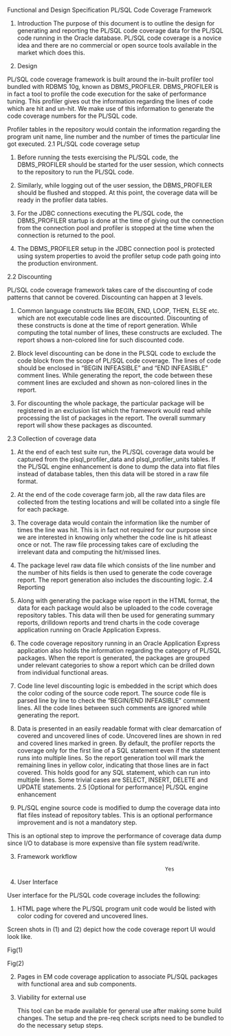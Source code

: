 Functional and Design Specification
PL/SQL Code Coverage Framework

1.	Introduction
The purpose of this document is to outline the design for generating and reporting the PL/SQL code coverage data for the PL/SQL code running in the Oracle database. 
PL/SQL code coverage is a novice idea and there are no commercial or open source tools available in the market which does this.

2.	Design

PL/SQL code coverage framework is built around the in-built profiler tool bundled with RDBMS 10g, known as DBMS_PROFILER. DBMS_PROFILER is in fact a tool to profile the code execution for the sake of performance tuning. This profiler gives out the information regarding the lines of code which are hit and un-hit. We make use of this information to generate the code coverage numbers for the PL/SQL code.

Profiler tables in the repository would contain the information regarding the program unit name, line number and the number of times the particular line got executed.
2.1	PL/SQL code coverage setup

1.	Before running the tests exercising the PL/SQL code, the DBMS_PROFILER should be started for the user session, which connects to the repository to run the PL/SQL code.

2.	Similarly, while logging out of the user session, the DBMS_PROFILER should be flushed and stopped. At this point, the coverage data will be ready in the profiler data tables.

3.	For the JDBC connections executing the PL/SQL code, the DBMS_PROFILER startup is done at the time of giving out the connection from the connection pool and profiler is stopped at the time when the connection is returned to the pool.

4.	The DBMS_PROFILER setup in the JDBC connection pool is protected using system properties to avoid the profiler setup code path going into the production environment.

2.2	Discounting

PL/SQL code coverage framework takes care of the discounting of code patterns that cannot be covered. Discounting can happen at 3 levels.

1.	Common language constructs like BEGIN, END, LOOP, THEN, ELSE etc. which are not executable code lines are discounted. Discounting of these constructs is done at the time of report generation. While computing the total number of lines, these constructs are excluded. The report shows a non-colored line for such discounted code.

2.	Block level discounting can be done in the PLSQL code to exclude the code block from the scope of PL/SQL code coverage. The lines of code should be enclosed in “BEGIN INFEASIBLE” and “END INFEASIBLE” comment lines. While generating the report, the code between these comment lines are excluded and shown as non-colored lines in the report.

3.	For discounting the whole package, the particular package will be registered in an exclusion list which the framework would read while processing the list of packages in the report. The overall summary report will show these packages as discounted.

2.3	Collection of coverage data

1.	At the end of each test suite run, the PL/SQL coverage data would be captured from the plsql_profiler_data and plsql_profiler_units tables. If the PL/SQL engine enhancement is done to dump the data into flat files instead of database tables, then this data will be stored in a raw file format.

2.	At the end of the code coverage farm job, all the raw data files are collected from the testing locations and will be collated into a single file for each package.

3.	The coverage data would contain the information like the number of times the line was hit. This is in fact not required for our purpose since we are interested in knowing only whether the code line is hit atleast once or not. The raw file processing takes care of excluding the irrelevant data and computing the hit/missed lines.

4.	The package level raw data file which consists of the line number and the number of hits fields is then used to generate the code coverage report. The report generation also includes the discounting logic.
2.4	Reporting

1.	Along with generating the package wise report in the HTML format, the data for each package would also be uploaded to the code coverage repository tables. This data will then be used for generating summary reports, drilldown reports and trend charts in the code coverage application running on Oracle Application Express.

2.	The code coverage repository running in an Oracle Application Express application also holds the information regarding the category of PL/SQL packages. When the report is generated, the packages are grouped under relevant categories to show a report which can be drilled down from individual functional areas.

3.	Code line level discounting logic is embedded in the script which does the color coding of the source code report. The source code file is parsed line by line to check the “BEGIN/END INFEASIBLE” comment lines. All the code lines between such comments are ignored while generating the report.

4.	Data is presented in an easily readable format with clear demarcation of covered and uncovered lines of code. Uncovered lines are shown in red and covered lines marked in green. By default, the profiler reports the coverage only for the first line of a SQL statement even if the statement runs into multiple lines. So the report generation tool will mark the remaining lines in yellow color, indicating that those lines are in fact covered. This holds good for any SQL statement, which can run into multiple lines. Some trivial cases are SELECT, INSERT, DELETE and UPDATE statements.
2.5	[Optional for performance] PL/SQL engine enhancement

1.	PL/SQL engine source code is modified to dump the coverage data into flat files instead of repository tables. 
This is an optional performance improvement and is not a mandatory step.

This is an optional step to improve the performance of coverage data dump since I/O to database is more expensive than file system read/write.


3.	Framework workflow






















														Yes												

























4.	User Interface

User interface for the PL/SQL code coverage includes the following:

1.	HTML page where the PL/SQL program unit code would be listed with color coding for covered and uncovered lines.

Screen shots in (1) and (2) depict how the code coverage report UI would look like.

Fig(1) 

<hidden>
Fig(2)
	<hidden>

2.	Pages in EM code coverage application to associate PL/SQL packages with functional area and sub components.


5.	Viability for external use

	This tool can be made available for general use after making some build changes. The setup and the pre-req check scripts need to be bundled to do the necessary setup steps.
